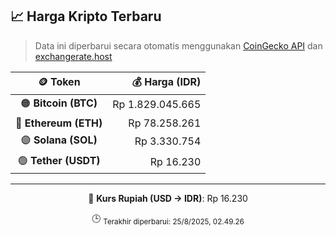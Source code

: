 

<!-- HARGA_KRIPTO -->
## 📈 Harga Kripto Terbaru

> Data ini diperbarui secara otomatis menggunakan [CoinGecko API](https://www.coingecko.com/) dan [exchangerate.host](https://exchangerate.host/)

<div align="center">

| 🪙 Token | 💰 Harga (IDR) |
|:------:|---------------:|
| 🟠 **Bitcoin (BTC)**   | Rp 1.829.045.665 |
| 🔵 **Ethereum (ETH)**  | Rp 78.258.261 |
| 🟣 **Solana (SOL)**    | Rp 3.330.754 |
| 🟢 **Tether (USDT)**   | Rp 16.230 |

---

💱 **Kurs Rupiah (USD → IDR)**: Rp 16.230

🕒 <sub>Terakhir diperbarui: 25/8/2025, 02.49.26</sub>

</div>
<!-- /HARGA_KRIPTO -->